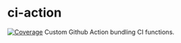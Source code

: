 # ci-action
<a href="https://shields.io" target="_blank"><img src="https://github.com/cyberscan/stolen-api-services/blob/badges/coverage.svg" alt="Coverage" /></a>
Custom Github Action bundling CI functions.
